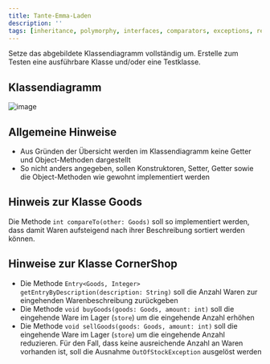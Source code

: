 ```yaml
---
title: Tante-Emma-Laden
description: ''
tags: [inheritance, polymorphy, interfaces, comparators, exceptions, records, maps]
---
```


Setze das abgebildete Klassendiagramm vollständig um. Erstelle zum Testen eine ausführbare Klasse und/oder eine Testklasse.

## Klassendiagramm

![image](https://user-images.githubusercontent.com/47243617/212541930-5dc402f6-2162-4b64-8482-68a16c80684f.png)

## Allgemeine Hinweise

- Aus Gründen der Übersicht werden im Klassendiagramm keine Getter und Object-Methoden dargestellt
- So nicht anders angegeben, sollen Konstruktoren, Setter, Getter sowie die Object-Methoden wie gewohnt implementiert werden

## Hinweis zur Klasse Goods

Die Methode `int compareTo(other: Goods)` soll so implementiert werden, dass damit Waren aufsteigend nach ihrer Beschreibung sortiert werden können.

## Hinweise zur Klasse CornerShop

- Die Methode `Entry<Goods, Integer> getEntryByDescription(description: String)` soll die Anzahl Waren zur eingehenden Warenbeschreibung zurückgeben
- Die Methode `void buyGoods(goods: Goods, amount: int)` soll die eingehende Ware im Lager (`store`) um die eingehende Anzahl erhöhen
- Die Methode `void sellGoods(goods: Goods, amount: int)` soll die eingehende Ware im Lager (`store`) um die eingehende Anzahl reduzieren. Für den Fall, dass keine
  ausreichende Anzahl an Waren vorhanden ist, soll die Ausnahme `OutOfStockException` ausgelöst werden
